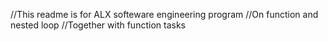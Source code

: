 //This readme is for ALX softeware engineering program
//On function and nested loop
//Together with function tasks
